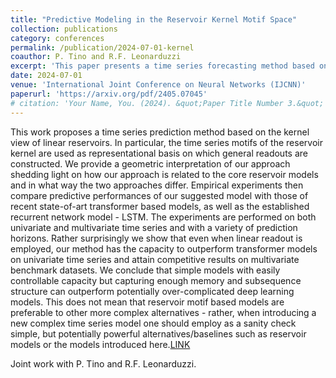 ```yaml
---
title: "Predictive Modeling in the Reservoir Kernel Motif Space"
collection: publications
category: conferences
permalink: /publication/2024-07-01-kernel
coauthor: P. Tino and R.F. Leonarduzzi
excerpt: 'This paper presents a time series forecasting method based on kernel view of linear reservoir systems.'
date: 2024-07-01
venue: 'International Joint Conference on Neural Networks (IJCNN)'
paperurl: 'https://arxiv.org/pdf/2405.07045'
# citation: 'Your Name, You. (2024). &quot;Paper Title Number 3.&quot; <i>GitHub Journal of Bugs</i>. 1(3).'
---
```


This work proposes a time series prediction method based on the kernel view of linear reservoirs. In particular, the time series motifs of the reservoir kernel are used as representational basis on which general readouts are constructed. We provide a geometric interpretation of our approach shedding light on how our approach is related to the core reservoir models and in what way the two approaches differ. Empirical experiments then compare predictive performances of our suggested model with those of recent state-of-art transformer based models, as well as the established recurrent network model - LSTM. The experiments are performed on both univariate and multivariate time series and with a variety of prediction horizons. Rather surprisingly we show that even when linear readout is employed, our method has the capacity to outperform transformer models on univariate time series and attain competitive results on multivariate benchmark datasets. We conclude that simple models with easily controllable capacity but capturing enough memory and subsequence structure can outperform potentially over-complicated deep learning models. This does not mean that reservoir motif based models are preferable to other more complex alternatives - rather, when introducing a new complex time series model one should employ as a sanity check simple, but potentially powerful alternatives/baselines such as reservoir models or the models introduced here.[LINK](https://arxiv.org/abs/2405.07045)

Joint work with P. Tino and R.F. Leonarduzzi.
